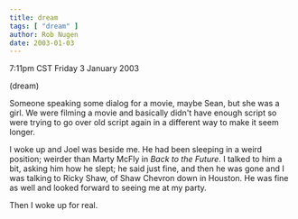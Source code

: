 ```yaml
---
title: dream
tags: [ "dream" ]
author: Rob Nugen
date: 2003-01-03
---
```


<p class=date>7:11pm CST Friday 3 January 2003</p>

<p class=note>(dream)</p>

<p class=dream>Someone speaking some dialog for a movie, maybe Sean,
but she was a girl.  We were filming a movie and basically didn't have
enough script so were trying to go over old script again in a
different way to make it seem longer.</p>

<p class=dream>I woke up and Joel was beside me.  He had been sleeping
in a weird position; weirder than Marty McFly in <em>Back to the
Future</em>.  I talked to him a bit, asking him how he slept; he said
just fine, and then he was gone and I was talking to Ricky Shaw, of
Shaw Chevron down in Houston.  He was fine as well and looked forward
to seeing me at my party.</p>

<p>Then I woke up for real.</p>
